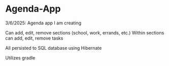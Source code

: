 # Agenda-App
3/6/2025:
Agenda app I am creating

Can add, edit, remove sections (school, work, errands, etc.)
Within sections can add, edit, remove tasks

All persisted to SQL database using Hibernate

Utilizes gradle
